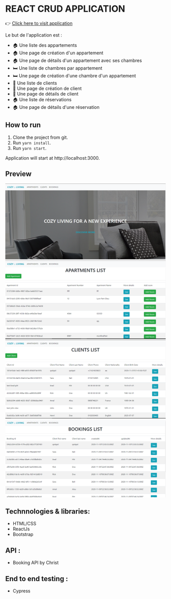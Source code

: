# REACT CRUD APPLICATION

👉 [Click here to visit application](https://5fad9bebe45a6894de77dba4--awesome-davinci-1bb5dc.netlify.app/) 

Le but de l'application est :

- 🏠 Une liste des appartements
- 🏠 Une page de création d'un appartement
- 🏠 Une page de détails d'un appartement avec ses chambres
- 🛏️ Une liste de chambres par appartement
- 🛏️ Une page de création d'une chambre d'un appartement
- 👤 Une liste de clients
- 👤 Une page de création de client
- 👤 Une page de détails de client
- 🏠 Une liste de réservations
- 🏠 Une page de détails d'une réservation

## How to run

1. Clone the project from git.
2. Run `yarn install`.
3. Run `yarn start`.

Application will start at http://localhost:3000.

## Preview

![Screenshot1](/screenshots/screenshot1.PNG)
![Screenshot2](/screenshots/screenshot2.PNG)
![Screenshot3](/screenshots/screenshot3.PNG)
![Screenshot4](/screenshots/screenshot4.PNG)

## Technnologies & libraries: 

- HTML/CSS
- ReactJs
- Bootstrap

## API : 

- Booking API by Christ

## End to end testing : 

- Cypress

